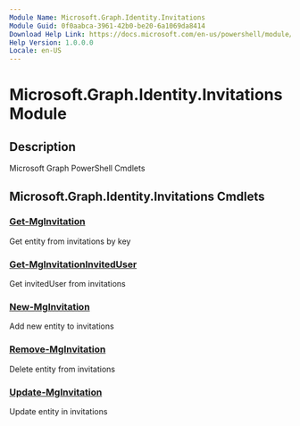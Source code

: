 ```yaml
---
Module Name: Microsoft.Graph.Identity.Invitations
Module Guid: 0f0aabca-3961-42b0-be20-6a1069da8414
Download Help Link: https://docs.microsoft.com/en-us/powershell/module/microsoft.graph.identity.invitations
Help Version: 1.0.0.0
Locale: en-US
---
```


# Microsoft.Graph.Identity.Invitations Module
## Description
Microsoft Graph PowerShell Cmdlets

## Microsoft.Graph.Identity.Invitations Cmdlets
### [Get-MgInvitation](Get-MgInvitation.md)
Get entity from invitations by key

### [Get-MgInvitationInvitedUser](Get-MgInvitationInvitedUser.md)
Get invitedUser from invitations

### [New-MgInvitation](New-MgInvitation.md)
Add new entity to invitations

### [Remove-MgInvitation](Remove-MgInvitation.md)
Delete entity from invitations

### [Update-MgInvitation](Update-MgInvitation.md)
Update entity in invitations

